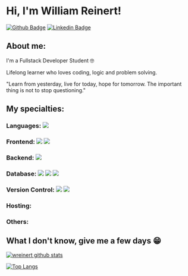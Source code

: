 # Hi, I'm William Reinert!

[![Github Badge](https://img.shields.io/badge/-Github-000?style=flat-square&logo=Github&logoColor=white&link=https://github.com/wreinert)](https://github.com/wreinert)
[![Linkedin Badge](https://img.shields.io/badge/-LinkedIn-blue?style=flat-square&logo=Linkedin&logoColor=white&link=https://www.linkedin.com/in/william-reinert-dev)](www.linkedin.com/in/william-reinert-dev)

## About me:

I'm a Fullstack Developer Student 🤓

Lifelong learner who loves coding, logic and problem solving.

"Learn from yesterday, live for today, hope for tomorrow. The important thing is not to stop questioning."
 
      
## My specialties:

### Languages: <img src="https://img.shields.io/badge/Python-3776AB?style=for-the-badge&logo=python&logoColor=white"/> 

### Frontend: <img src="https://img.shields.io/badge/html5%20-%23E34F26.svg?&style=for-the-badge&logo=html5&logoColor=white"/> <img src="https://img.shields.io/badge/css3%20-%231572B6.svg?&style=for-the-badge&logo=css3&logoColor=white"/>

### Backend: <img src="https://img.shields.io/badge/PHP-777BB4?style=for-the-badge&logo=php&logoColor=white"/>

### Database: <img src ="https://img.shields.io/badge/postgres-%23316192.svg?&style=for-the-badge&logo=postgresql&logoColor=white"/> <img src ="https://img.shields.io/badge/sqlite-%2307405e.svg?&style=for-the-badge&logo=sqlite&logoColor=white"/> <img src="https://img.shields.io/badge/MySQL-00000F?style=for-the-badge&logo=mysql&logoColor=white"/>

### Version Control: <img src="https://img.shields.io/badge/git%20-F05032.svg?&style=for-the-badge&logo=git&logoColor=white"/> <img src="https://img.shields.io/badge/github%20-%23121011.svg?&style=for-the-badge&logo=github&logoColor=white"/>

### Hosting: 

### Others: 

## What I don't know, give me a few days 😁

[![wreinert github stats](https://github-readme-stats.vercel.app/api?username=wreinert&show_icons=true&title_color=fff&icon_color=37aaff&text_color=f8f8f2&bg_color=171c24&count_private=true)](https://github.com/peguimasid)

[![Top Langs](https://github-readme-stats.vercel.app/api/top-langs/?username=wreinert&layout=compact&title_color=fff&text_color=f8f8f2&hide=java&bg_color=171c24)](https://github.com/wreinert)

